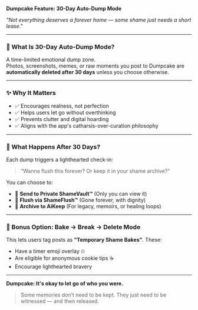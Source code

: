 **Dumpcake Feature: 30-Day Auto-Dump Mode**

*"Not everything deserves a forever home — some shame just needs a short lease."*

---

### 📅 What Is 30-Day Auto-Dump Mode?

A time-limited emotional dump zone.  
Photos, screenshots, memes, or raw moments you post to Dumpcake are **automatically deleted after 30 days** unless you choose otherwise.

---

### ✨ Why It Matters

* ✅ Encourages realness, not perfection
* ✅ Helps users let go without overthinking
* ✅ Prevents clutter and digital hoarding
* ✅ Aligns with the app's catharsis-over-curation philosophy

---

### 🚪 What Happens After 30 Days?

Each dump triggers a lighthearted check-in:

> “Wanna flush this forever? Or keep it in your shame archive?”

You can choose to:

* 🍒 **Send to Private ShameVault™** (Only you can view it)
* 🚽 **Flush via ShameFlush™** (Gone forever, with dignity)
* 🔐 **Archive to AiKeep** (For legacy, memoirs, or healing loops)

---

### 🌟 Bonus Option: Bake → Break → Delete Mode

This lets users tag posts as **"Temporary Shame Bakes"**. These:

* Have a timer emoji overlay ⏲
* Are eligible for anonymous cookie tips ☕
* Encourage lighthearted bravery

---

**Dumpcake: It's okay to let go of who you were.**

> Some memories don’t need to be kept. They just need to be witnessed — and then released.